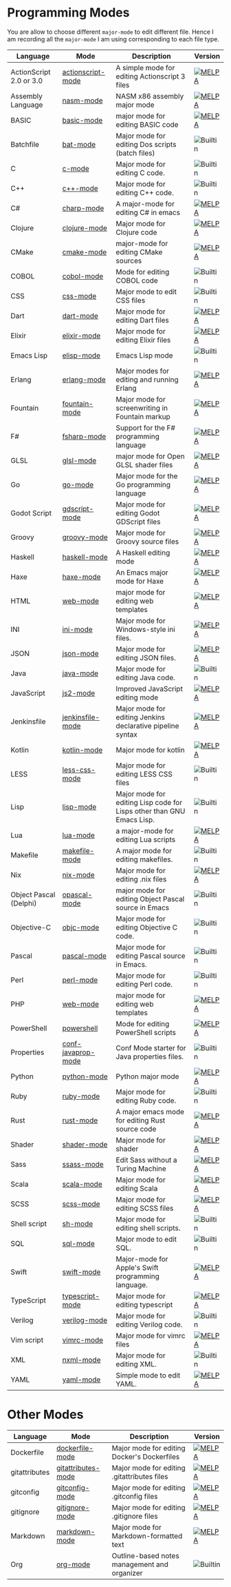# Programming Modes

You are allow to choose different `major-mode` to edit different file. Hence I am
recording all the `major-mode` I am using corresponding to each file type.

| Language                | Mode                                                                                            | Description                                                           | Version                                                                                                   |
|-------------------------|-------------------------------------------------------------------------------------------------|-----------------------------------------------------------------------|-----------------------------------------------------------------------------------------------------------|
| ActionScript 2.0 or 3.0 | [actionscript-mode](https://github.com/austinhaas/actionscript-mode)                            | A simple mode for editing Actionscript 3 files                        | [![MELPA](https://melpa.org/packages/actionscript-mode-badge.svg)](https://melpa.org/#/actionscript-mode) |
| Assembly Language       | [nasm-mode](https://github.com/skeeto/nasm-mode)                                                | NASM x86 assembly major mode                                          | [![MELPA](https://melpa.org/packages/nasm-mode-badge.svg)](https://melpa.org/#/nasm-mode)                 |
| BASIC                   | [basic-mode](https://github.com/dykstrom/basic-mode)                                            | major mode for editing BASIC code                                     | [![MELPA](https://melpa.org/packages/basic-mode-badge.svg)](https://melpa.org/#/basic-mode)               |
| Batchfile               | [bat-mode](https://www.emacswiki.org/emacs/BatMode)                                             | Major mode for editing Dos scripts (batch files)                      | ![Builtin](https://img.shields.io/badge/builtin-depends-blue.svg)                                         |
| C                       | [c-mode](https://www.emacswiki.org/emacs/CcMode)                                                | Major mode for editing C code.                                        | ![Builtin](https://img.shields.io/badge/builtin-depends-blue.svg)                                         |
| C++                     | [c++-mode](https://www.emacswiki.org/emacs/CPlusPlusMode)                                       | Major mode for editing C++ code.                                      | ![Builtin](https://img.shields.io/badge/builtin-depends-blue.svg)                                         |
| C#                      | [charp-mode](https://www.emacswiki.org/emacs/CSharpMode)                                        | A major-mode for editing C# in emacs                                  | [![MELPA](https://melpa.org/packages/csharp-mode-badge.svg)](https://melpa.org/#/csharp-mode)             |
| Clojure                 | [clojure-mode](https://github.com/clojure-emacs/clojure-mode)                                   | Major mode for Clojure code                                           | [![MELPA](https://melpa.org/packages/clojure-mode-badge.svg)](https://melpa.org/#/clojure-mode)           |
| CMake                   | [cmake-mode](https://www.emacswiki.org/emacs/CMakeMode)                                         | major-mode for editing CMake sources                                  | [![MELPA](https://melpa.org/packages/cmake-mode-badge.svg)](https://melpa.org/#/cmake-mode)               |
| COBOL                   | [cobol-mode](https://www.emacswiki.org/emacs/CobolMode)                                         | Mode for editing COBOL code                                           | ![Builtin](https://img.shields.io/badge/builtin-depends-blue.svg)                                         |
| CSS                     | [css-mode](https://github.com/emacs-mirror/emacs/blob/master/lisp/textmodes/css-mode.el)        | Major mode to edit CSS files                                          | ![Builtin](https://img.shields.io/badge/builtin-depends-blue.svg)                                         |
| Dart                    | [dart-mode](https://github.com/bradyt/dart-mode)                                                | Major mode for editing Dart files                                     | [![MELPA](https://melpa.org/packages/dart-mode-badge.svg)](https://melpa.org/#/dart-mode)                 |
| Elixir                  | [elixir-mode](https://github.com/elixir-editors/emacs-elixir)                                   | Major mode for editing Elixir files                                   | [![MELPA](https://melpa.org/packages/elixir-mode-badge.svg)](https://melpa.org/#/elixir-mode)             |
| Emacs Lisp              | [elisp-mode](https://www.emacswiki.org/emacs/EmacsLispMode)                                     | Emacs Lisp mode                                                       | ![Builtin](https://img.shields.io/badge/builtin-depends-blue.svg)                                         |
| Erlang                  | [erlang-mode](https://www.emacswiki.org/emacs/ErlangMode)                                       | Major modes for editing and running Erlang                            | [![MELPA](https://melpa.org/packages/erlang-badge.svg)](https://melpa.org/#/erlang)                       |
| Fountain                | [fountain-mode](https://github.com/rnkn/fountain-mode)                                          | Major mode for screenwriting in Fountain markup                       | [![MELPA](https://melpa.org/packages/fountain-mode-badge.svg)](https://melpa.org/#/fountain-mode)         |
| F#                      | [fsharp-mode](https://github.com/fsharp/emacs-fsharp-mode)                                      | Support for the F# programming language                               | [![MELPA](https://melpa.org/packages/fsharp-mode-badge.svg)](https://melpa.org/#/fsharp-mode)             |
| GLSL                    | [glsl-mode](https://github.com/jimhourihan/glsl-mode)                                           | major mode for Open GLSL shader files                                 | [![MELPA](https://melpa.org/packages/glsl-mode-badge.svg)](https://melpa.org/#/glsl-mode)                 |
| Go                      | [go-mode](https://github.com/dominikh/go-mode.el)                                               | Major mode for the Go programming language                            | [![MELPA](https://melpa.org/packages/go-mode-badge.svg)](https://melpa.org/#/go-mode)                     |
| Godot Script            | [gdscript-mode](https://github.com/AdamBark/gdscript-mode)                                      | Major mode for editing Godot GDScript files                           | [![MELPA](https://melpa.org/packages/gdscript-mode-badge.svg)](https://melpa.org/#/gdscript-mode)         |
| Groovy                  | [groovy-mode](https://github.com/Groovy-Emacs-Modes/groovy-emacs-modes)                         | Major mode for Groovy source files                                    | [![MELPA](https://melpa.org/packages/groovy-mode-badge.svg)](https://melpa.org/#/groovy-mode)             |
| Haskell                 | [haskell-mode](https://github.com/haskell/haskell-mode)                                         | A Haskell editing mode                                                | [![MELPA](https://melpa.org/packages/haskell-mode-badge.svg)](https://melpa.org/#/haskell-mode)           |
| Haxe                    | [haxe-mode](https://www.emacswiki.org/emacs/HaxeMode)                                           | An Emacs major mode for Haxe                                          | [![MELPA](https://melpa.org/packages/haxe-mode-badge.svg)](https://melpa.org/#/haxe-mode)                 |
| HTML                    | [web-mode](https://github.com/fxbois/web-mode)                                                  | major mode for editing web templates                                  | [![MELPA](https://melpa.org/packages/web-mode-badge.svg)](https://melpa.org/#/web-mode)                   |
| INI                     | [ini-mode](https://github.com/Lindydancer/ini-mode)                                             | Major mode for Windows-style ini files.                               | [![MELPA](https://melpa.org/packages/ini-mode-badge.svg)](https://melpa.org/#/ini-mode)                   |
| JSON                    | [json-mode](https://github.com/joshwnj/json-mode)                                               | Major mode for editing JSON files.                                    | [![MELPA](https://melpa.org/packages/json-mode-badge.svg)](https://melpa.org/#/json-mode)                 |
| Java                    | [java-mode](https://www.emacswiki.org/emacs/JavaDevelopmentEnvironment)                         | Major mode for editing Java code.                                     | ![Builtin](https://img.shields.io/badge/builtin-depends-blue.svg)                                         |
| JavaScript              | [js2-mode](https://github.com/mooz/js2-mode)                                                    | Improved JavaScript editing mode                                      | [![MELPA](https://melpa.org/packages/js2-mode-badge.svg)](https://melpa.org/#/js2-mode)                   |
| Jenkinsfile             | [jenkinsfile-mode](https://github.com/john2x/jenkinsfile-mode)                                  | Major mode for editing Jenkins declarative pipeline syntax            | [![MELPA](https://melpa.org/packages/jenkinsfile-mode-badge.svg)](https://melpa.org/#/jenkinsfile-mode)   |
| Kotlin                  | [kotlin-mode](https://github.com/Emacs-Kotlin-Mode-Maintainers/kotlin-mode)                     | Major mode for kotlin                                                 | [![MELPA](https://melpa.org/packages/kotlin-mode-badge.svg)](https://melpa.org/#/kotlin-mode)             |
| LESS                    | [less-css-mode](https://github.com/purcell/less-css-mode)                                       | Major mode for editing LESS CSS files                                 | ![Builtin](https://img.shields.io/badge/builtin-depends-blue.svg)                                         |
| Lisp                    | [lisp-mode](https://github.com/emacs-mirror/emacs/blob/master/lisp/emacs-lisp/lisp-mode.el)     | Major mode for editing Lisp code for Lisps other than GNU Emacs Lisp. | ![Builtin](https://img.shields.io/badge/builtin-depends-blue.svg)                                         |
| Lua                     | [lua-mode](https://github.com/immerrr/lua-mode)                                                 | a major-mode for editing Lua scripts                                  | [![MELPA](https://melpa.org/packages/lua-mode-badge.svg)](https://melpa.org/#/lua-mode)                   |
| Makefile                | [makefile-mode](https://www.emacswiki.org/emacs/MakefileMode)                                   | A major mode for editing makefiles.                                   | ![Builtin](https://img.shields.io/badge/builtin-depends-blue.svg)                                         |
| Nix                     | [nix-mode](https://github.com/NixOS/nix-mode)                                                   | Major mode for editing .nix files                                     | [![MELPA](https://melpa.org/packages/nix-mode-badge.svg)](https://melpa.org/#/nix-mode)                   |
| Object Pascal (Delphi)  | [opascal-mode](https://github.com/jwiegley/emacs-release/blob/master/lisp/progmodes/opascal.el) | major mode for editing Object Pascal source in Emacs                  | ![Builtin](https://img.shields.io/badge/builtin-depends-blue.svg)                                         |
| Objective-C             | [objc-mode](https://www.emacswiki.org/emacs/ObjectiveCMode)                                     | Major mode for editing Objective C code.                              | ![Builtin](https://img.shields.io/badge/builtin-depends-blue.svg)                                         |
| Pascal                  | [pascal-mode](https://www.emacswiki.org/emacs/PascalMode)                                       | Major mode for editing Pascal source in Emacs.                        | ![Builtin](https://img.shields.io/badge/builtin-depends-blue.svg)                                         |
| Perl                    | [perl-mode](https://www.emacswiki.org/emacs/PerlMode)                                           | Major mode for editing Perl code.                                     | ![Builtin](https://img.shields.io/badge/builtin-depends-blue.svg)                                         |
| PHP                     | [web-mode](https://github.com/fxbois/web-mode)                                                  | major mode for editing web templates                                  | [![MELPA](https://melpa.org/packages/web-mode-badge.svg)](https://melpa.org/#/web-mode)                   |
| PowerShell              | [powershell](https://github.com/jschaf/powershell.el)                                           | Mode for editing PowerShell scripts                                   | [![MELPA](https://melpa.org/packages/powershell-badge.svg)](https://melpa.org/#/powershell)               |
| Properties              | [conf-javaprop-mode](http://doc.endlessparentheses.com/Fun/conf-javaprop-mode.html)             | Conf Mode starter for Java properties files.                          | ![Builtin](https://img.shields.io/badge/builtin-depends-blue.svg)                                         |
| Python                  | [python-mode](https://github.com/emacsmirror/python-mode)                                       | Python major mode                                                     | [![MELPA](https://melpa.org/packages/python-mode-badge.svg)](https://melpa.org/#/python-mode)             |
| Ruby                    | [ruby-mode](https://www.emacswiki.org/emacs/RubyMode)                                           | Major mode for editing Ruby code.                                     | ![Builtin](https://img.shields.io/badge/builtin-1.2-blue.svg)                                             |
| Rust                    | [rust-mode](https://github.com/rust-lang/rust-mode)                                             | A major emacs mode for editing Rust source code                       | [![MELPA](https://melpa.org/packages/rust-mode-badge.svg)](https://melpa.org/#/rust-mode)                 |
| Shader                  | [shader-mode](https://github.com/midnightSuyama/shader-mode)                                    | Major mode for shader                                                 | [![MELPA](https://melpa.org/packages/shader-mode-badge.svg)](https://melpa.org/#/shader-mode)             |
| Sass                    | [ssass-mode](https://github.com/AdamNiederer/ssass-mode)                                        | Edit Sass without a Turing Machine                                    | [![MELPA](https://melpa.org/packages/ssass-mode-badge.svg)](https://melpa.org/#/ssass-mode)               |
| Scala                   | [scala-mode](https://github.com/ensime/emacs-scala-mode)                                        | Major mode for editing Scala                                          | [![MELPA](https://melpa.org/packages/scala-mode-badge.svg)](https://melpa.org/#/scala-mode)               |
| SCSS                    | [scss-mode](https://github.com/antonj/scss-mode)                                                | Major mode for editing SCSS files                                     | [![MELPA](https://melpa.org/packages/scss-mode-badge.svg)](https://melpa.org/#/scss-mode)                 |
| Shell script            | [sh-mode](https://www.emacswiki.org/emacs/ShMode)                                               | Major mode for editing shell scripts.                                 | ![Builtin](https://img.shields.io/badge/builtin-2.0.6-blue.svg)                                           |
| SQL                     | [sql-mode](https://www.emacswiki.org/emacs/SqlMode)                                             | Major mode to edit SQL.                                               | ![Builtin](https://img.shields.io/badge/builtin-3.6-blue.svg)                                             |
| Swift                   | [swift-mode](https://github.com/swift-emacs/swift-mode)                                         | Major-mode for Apple's Swift programming language.                    | [![MELPA](https://melpa.org/packages/swift-mode-badge.svg)](https://melpa.org/#/swift-mode)               |
| TypeScript              | [typescript-mode](https://github.com/emacs-typescript/typescript.el)                            | Major mode for editing typescript                                     | [![MELPA](https://melpa.org/packages/typescript-mode-badge.svg)](https://melpa.org/#/typescript-mode)     |
| Verilog                 | [verilog-mode](https://github.com/veripool/verilog-mode)                                        | Major mode for editing Verilog code.                                  | ![Builtin](https://img.shields.io/badge/builtin-depends-blue.svg)                                         |
| Vim script              | [vimrc-mode](https://github.com/mcandre/vimrc-mode)                                             | Major mode for vimrc files                                            | [![MELPA](https://melpa.org/packages/vimrc-mode-badge.svg)](https://melpa.org/#/vimrc-mode)               |
| XML                     | [nxml-mode](https://www.emacswiki.org/emacs/NxmlMode)                                           | Major mode for editing XML.                                           | ![Builtin](https://img.shields.io/badge/builtin-depends-blue.svg)                                         |
| YAML                    | [yaml-mode](https://www.emacswiki.org/emacs/YamlMode)                                           | Simple mode to edit YAML.                                             | [![MELPA](https://melpa.org/packages/yaml-mode-badge.svg)](https://melpa.org/#/yaml-mode)                 |

# Other Modes

| Language      | Mode                                                          | Description                                  | Version                                                                                                     |
|---------------|---------------------------------------------------------------|----------------------------------------------|-------------------------------------------------------------------------------------------------------------|
| Dockerfile    | [dockerfile-mode](https://github.com/spotify/dockerfile-mode) | Major mode for editing Docker's Dockerfiles  | [![MELPA](https://melpa.org/packages/dockerfile-mode-badge.svg)](https://melpa.org/#/dockerfile-mode)       |
| gitattributes | [gitattributes-mode](https://github.com/magit/git-modes)      | Major mode for editing .gitattributes files  | [![MELPA](https://melpa.org/packages/gitattributes-mode-badge.svg)](https://melpa.org/#/gitattributes-mode) |
| gitconfig     | [gitconfig-mode](https://github.com/magit/git-modes)          | Major mode for editing .gitconfig files      | [![MELPA](https://melpa.org/packages/gitconfig-mode-badge.svg)](https://melpa.org/#/gitconfig-mode)         |
| gitignore     | [gitignore-mode](https://github.com/magit/git-modes)          | Major mode for editing .gitignore files      | [![MELPA](https://melpa.org/packages/gitignore-mode-badge.svg)](https://melpa.org/#/gitignore-mode)         |
| Markdown      | [markdown-mode](https://github.com/jrblevin/markdown-mode)    | Major mode for Markdown-formatted text       | [![MELPA](https://melpa.org/packages/markdown-mode-badge.svg)](https://melpa.org/#/markdown-mode)           |
| Org           | [org-mode](https://orgmode.org/)                              | Outline-based notes management and organizer | ![Builtin](https://img.shields.io/badge/builtin-9.1.9-blue.svg)                                             |
